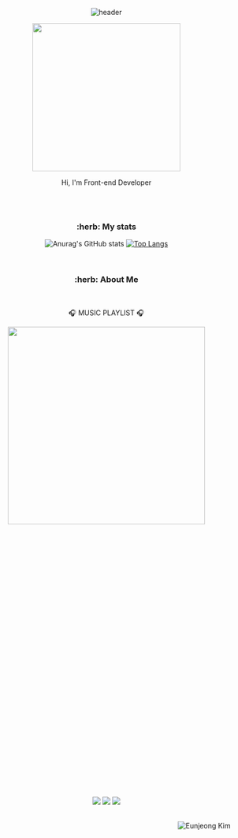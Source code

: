 <!--
**0uizi0/0uizi0** is a ✨ _special_ ✨ repository because its `README.md` (this file) appears on your GitHub profile.

Here are some ideas to get you started:

- 🔭 I’m currently working on ...
- 🌱 I’m currently learning ...
- 👯 I’m looking to collaborate on ...
- 🤔 I’m looking for help with ...
- 💬 Ask me about ...
- 📫 How to reach me: ...
- 😄 Pronouns: ...
- ⚡ Fun fact: ...
-->

<div align=center>

![header](https://capsule-render.vercel.app/api?type=transparent&color=auto&height=180&section=header&text=Eun-jeong%20Kim%20&fontSize=40&desc=🌱%20Front-end%20Developer%20🌱&descSize=18&descAlignY=70&animation=fadeIn&fontColor=618f56)

<img src="https://user-images.githubusercontent.com/102431281/188501778-008f8da7-b370-49a8-ab21-451155af1a33.jpg" width="300"> 


<p>Hi, I'm Front-end Developer</p>
<br><br>
<h3>:herb: My stats</h3>

![Anurag's GitHub stats](https://github-readme-stats.vercel.app/api?username=0uizi0&show_icons=true&theme=gotham) 
[![Top Langs](https://github-readme-stats.vercel.app/api/top-langs/?username=0uizi0&theme=gotham)](https://github.com/0uizi0/github-readme-stats)
<!-- <img width= "420" src="https://github-readme-streak-stats.herokuapp.com/?user=0uizi0&" alt="Eunjeong Kim" /> -->

<br>
<h3>:herb: About Me</h3>


<br><p>🎧 MUSIC PLAYLIST 🎧</p>

<a href="https://www.youtube.com/watch?v=ukfML42qmjE&list=PL8PsXGxxe4ESjIvNrMb_y2n2bnGR8_pi-" target="_blank">
<img src="https://lh3.googleusercontent.com/ZYQGg8yjQl2AyqTpqzsavDa63vaVr5gqVJpRLJETeU8DvU11Zt5d_q9i_7XfuAfjulTji6EQqutAd0pfTg=w544-h544-l90-rj" width="400">
</a>

<br><br><svg role="img" viewBox="0 0 24 24" xmlns="http://www.w3.org/2000/svg">
<a href="https://tangy-ruby-851.notion.site/46ea15c5b3e847bfb91f845b2c2e50e4" target="_blank"><img src="https://img.shields.io/badge/Notion-000000?style=flat-square&logo=Notion&logoColor=white"/></a> 
<a href="https://velog.io/@0l0jjo" target="_blank"><img src="https://img.shields.io/badge/Velog-20C997?style=flat-square&logo=Velog&logoColor=white"/></a> 
<a href="mailto:0uizi0@naver.com" target="_blank"><img src="https://img.shields.io/badge/Mail-EA4335?style=flat-square&logo=Gmail&logoColor=white"/></a>

</div>
<br>
<div>
<img align= "right" src="https://hits.seeyoufarm.com/api/count/incr/badge.svg?url=https%3A%2F%2Fhttps%2F%2Fgithub.com%2F0uizi0%20uizi0%2Fblob%2Fmain%2FREADME.md&count_bg=%237F3ACE&title_bg=%23555555&icon=&icon_color=%23E7E7E7&title=hits&edge_flat=false" alt="Eunjeong Kim" />
</div>
